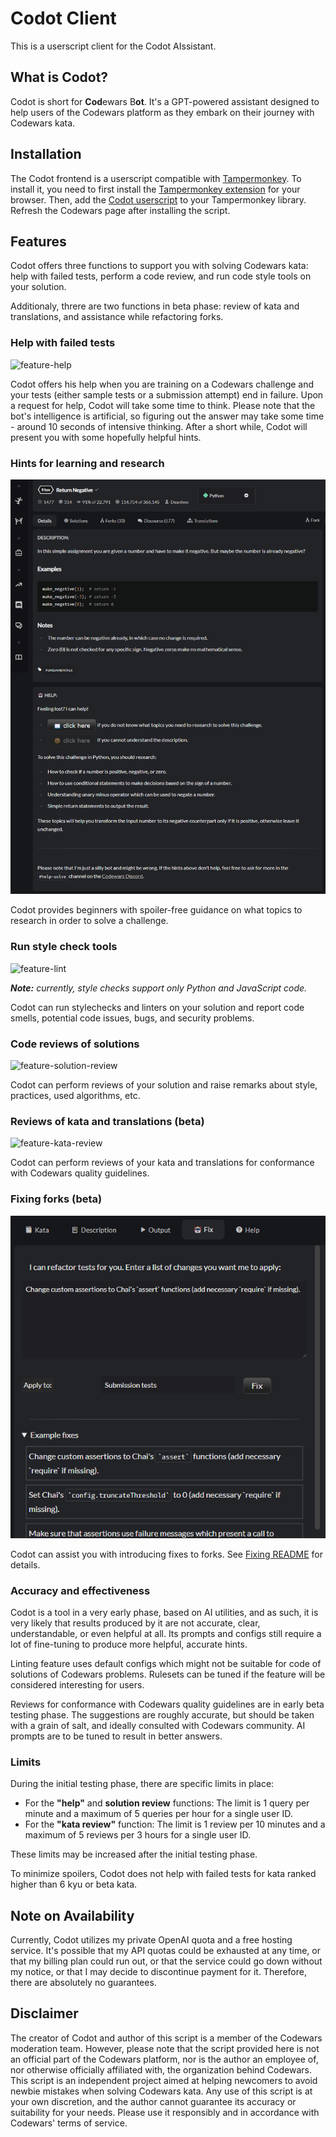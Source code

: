 # Codot Client

This is a userscript client for the Codot AIssistant.

## What is Codot?

Codot is short for **Cod**ewars B**ot**. It's a GPT-powered assistant designed to help users of the Codewars platform as they embark on their journey with Codewars kata.

## Installation

The Codot frontend is a userscript compatible with [Tampermonkey](https://www.tampermonkey.net). To install it, you need to first install the [Tampermonkey extension](https://www.tampermonkey.net) for your browser. Then, add the [Codot userscript](https://github.com/hobovsky/codot-client/raw/main/src/codot.user.js) to your Tampermonkey library. Refresh the Codewars page after installing the script.

## Features

Codot offers three functions to support you with solving Codewars kata: help with failed tests, perform a code review, and run code style tools on your solution.

Additionaly, threre are two functions in beta phase: review of kata and translations, and assistance while refactoring forks.

### Help with failed tests

![feature-help](./images/howto-00.png)

Codot offers his help when you are training on a Codewars challenge and your tests (either sample tests or a submission attempt) end in failure. Upon a request for help, Codot will take some time to think. Please note that the bot's intelligence is artificial, so figuring out the answer may take some time - around 10 seconds of intensive thinking. After a short while, Codot will present you with some hopefully helpful hints.

### Hints for learning and research

![feature-help](./images/howto-05.png)

Codot provides beginners with spoiler-free guidance on what topics to research in order to solve a challenge.

### Run style check tools

![feature-lint](./images/howto-01.png)

_**Note:** currently, style checks support only Python and JavaScript code._

Codot can run stylechecks and linters on your solution and report code smells, potential code issues, bugs, and security problems.

### Code reviews of solutions

![feature-solution-review](./images/howto-02.png)

Codot can perform reviews of your solution and raise remarks about style, practices, used algorithms, etc.

### Reviews of kata and translations (beta)

![feature-kata-review](./images/howto-03.png)

Codot can perform reviews of your kata and translations for conformance with Codewars quality guidelines.

### Fixing forks (beta)

![feature-fix-fork](./images/howto-04.png)

Codot can assist you with introducing fixes to forks. See [Fixing README](README.fixing.md) for details.

### Accuracy and effectiveness

Codot is a tool in a very early phase, based on AI utilities, and as such, it is very likely that results produced by it are not accurate, clear, understandable, or even helpful at all. Its prompts and configs still require a lot of fine-tuning to produce more helpful, accurate hints.

Linting feature uses default configs which might not be suitable for code of solutions of Codewars problems. Rulesets can be tuned if the feature will be considered interesting for users.

Reviews for conformance with Codewars quality guidelines are in early beta testing phase. The suggestions are roughly accurate, but should be taken with a grain of salt, and ideally consulted with Codewars community. AI prompts are to be tuned to result in better answers.

### Limits

During the initial testing phase, there are specific limits in place:

- For the **"help"** and **solution review** functions: The limit is 1 query per minute and a maximum of 5 queries per hour for a single user ID.
- For the **"kata review"** function: The limit is 1 review per 10 minutes and a maximum of 5 reviews per 3 hours for a single user ID.

These limits may be increased after the initial testing phase.

To minimize spoilers, Codot does not help with failed tests for kata ranked higher than 6 kyu or beta kata.

## Note on Availability

Currently, Codot utilizes my private OpenAI quota and a free hosting service. It's possible that my API quotas could be exhausted at any time, or that my billing plan could run out, or that the service could go down without my notice, or that I may decide to discontinue payment for it. Therefore, there are absolutely no guarantees.

## Disclaimer

The creator of Codot and author of this script is a member of the Codewars moderation team. However, please note that the script provided here is not an official part of the Codewars platform, nor is the author an employee of, nor otherwise officially affiliated with, the organization behind Codewars. This script is an independent project aimed at helping newcomers to avoid newbie mistakes when solving Codewars kata. Any use of this script is at your own discretion, and the author cannot guarantee its accuracy or suitability for your needs. Please use it responsibly and in accordance with Codewars' terms of service.
